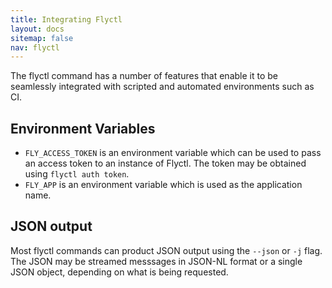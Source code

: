 ```yaml
---
title: Integrating Flyctl
layout: docs
sitemap: false
nav: flyctl
---
```


The flyctl command has a number of features that enable it to be seamlessly integrated with scripted and automated environments such as CI.

## Environment Variables

* `FLY_ACCESS_TOKEN` is an environment variable which can be used to pass an access token to an instance of Flyctl. The token may be obtained using `flyctl auth token`.
* `FLY_APP` is an environment variable which is used as the application name.

## JSON output

Most flyctl commands can product JSON output using the `--json` or `-j` flag. The JSON may be streamed messsages in JSON-NL format or a single JSON object, depending on what is being requested.


